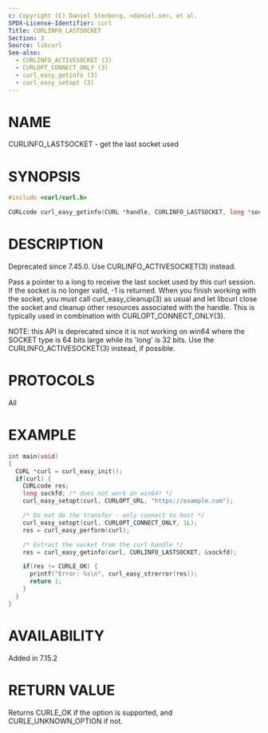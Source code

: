 ```yaml
---
c: Copyright (C) Daniel Stenberg, <daniel.se>, et al.
SPDX-License-Identifier: curl
Title: CURLINFO_LASTSOCKET
Section: 3
Source: libcurl
See-also:
  - CURLINFO_ACTIVESOCKET (3)
  - CURLOPT_CONNECT_ONLY (3)
  - curl_easy_getinfo (3)
  - curl_easy_setopt (3)
---
```


# NAME

CURLINFO_LASTSOCKET - get the last socket used

# SYNOPSIS

~~~c
#include <curl/curl.h>

CURLcode curl_easy_getinfo(CURL *handle, CURLINFO_LASTSOCKET, long *socket);
~~~

# DESCRIPTION

Deprecated since 7.45.0. Use CURLINFO_ACTIVESOCKET(3) instead.

Pass a pointer to a long to receive the last socket used by this curl
session. If the socket is no longer valid, -1 is returned. When you finish
working with the socket, you must call curl_easy_cleanup(3) as usual and
let libcurl close the socket and cleanup other resources associated with the
handle. This is typically used in combination with
CURLOPT_CONNECT_ONLY(3).

NOTE: this API is deprecated since it is not working on win64 where the SOCKET
type is 64 bits large while its 'long' is 32 bits. Use the
CURLINFO_ACTIVESOCKET(3) instead, if possible.

# PROTOCOLS

All

# EXAMPLE

~~~c
int main(void)
{
  CURL *curl = curl_easy_init();
  if(curl) {
    CURLcode res;
    long sockfd; /* does not work on win64! */
    curl_easy_setopt(curl, CURLOPT_URL, "https://example.com");

    /* Do not do the transfer - only connect to host */
    curl_easy_setopt(curl, CURLOPT_CONNECT_ONLY, 1L);
    res = curl_easy_perform(curl);

    /* Extract the socket from the curl handle */
    res = curl_easy_getinfo(curl, CURLINFO_LASTSOCKET, &sockfd);

    if(res != CURLE_OK) {
      printf("Error: %s\n", curl_easy_strerror(res));
      return 1;
    }
  }
}
~~~

# AVAILABILITY

Added in 7.15.2

# RETURN VALUE

Returns CURLE_OK if the option is supported, and CURLE_UNKNOWN_OPTION if not.
